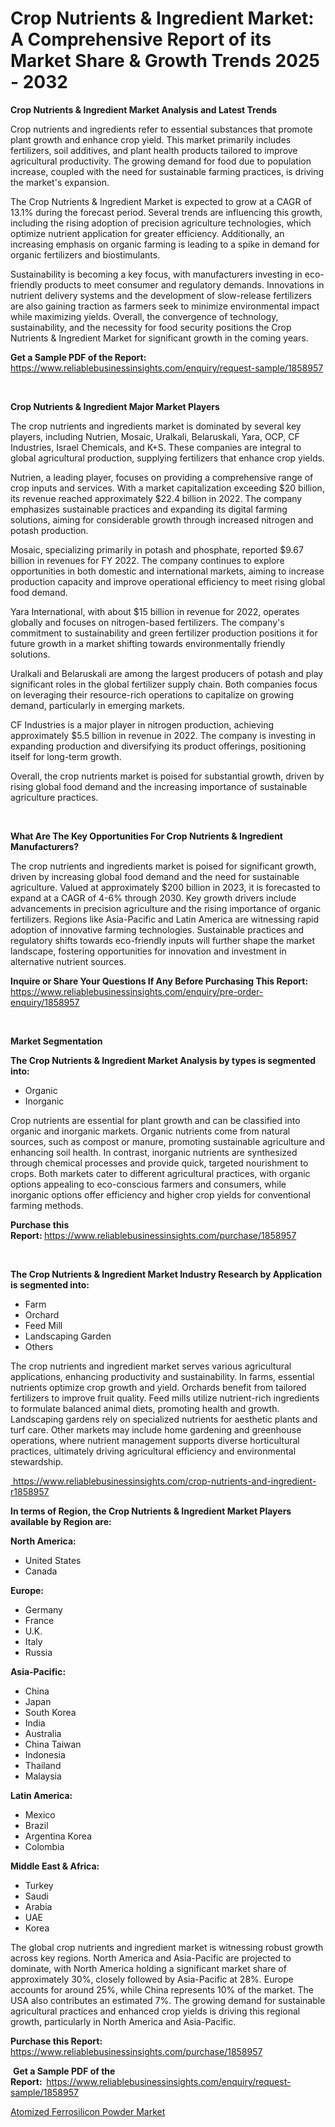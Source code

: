 <p><h1>Crop Nutrients & Ingredient Market: A Comprehensive Report of its Market Share & Growth Trends 2025 - 2032</h1></p><p><strong>Crop Nutrients & Ingredient Market Analysis and Latest Trends</strong></p>
<p><p>Crop nutrients and ingredients refer to essential substances that promote plant growth and enhance crop yield. This market primarily includes fertilizers, soil additives, and plant health products tailored to improve agricultural productivity. The growing demand for food due to population increase, coupled with the need for sustainable farming practices, is driving the market's expansion.</p><p>The Crop Nutrients & Ingredient Market is expected to grow at a CAGR of 13.1% during the forecast period. Several trends are influencing this growth, including the rising adoption of precision agriculture technologies, which optimize nutrient application for greater efficiency. Additionally, an increasing emphasis on organic farming is leading to a spike in demand for organic fertilizers and biostimulants.</p><p>Sustainability is becoming a key focus, with manufacturers investing in eco-friendly products to meet consumer and regulatory demands. Innovations in nutrient delivery systems and the development of slow-release fertilizers are also gaining traction as farmers seek to minimize environmental impact while maximizing yields. Overall, the convergence of technology, sustainability, and the necessity for food security positions the Crop Nutrients & Ingredient Market for significant growth in the coming years.</p></p>
<p><strong>Get a Sample PDF of the Report:&nbsp;</strong> <a href="https://www.reliablebusinessinsights.com/enquiry/request-sample/1858957?utm_campaign=2820&utm_medium=2&utm_source=Github&utm_content=ia&utm_term=03042025&utm_id=crop-nutrients-ingredient">https://www.reliablebusinessinsights.com/enquiry/request-sample/1858957</a></p>
<p>&nbsp;</p>
<p><strong>Crop Nutrients & Ingredient Major Market Players</strong></p>
<p><p>The crop nutrients and ingredients market is dominated by several key players, including Nutrien, Mosaic, Uralkali, Belaruskali, Yara, OCP, CF Industries, Israel Chemicals, and K+S. These companies are integral to global agricultural production, supplying fertilizers that enhance crop yields.</p><p>Nutrien, a leading player, focuses on providing a comprehensive range of crop inputs and services. With a market capitalization exceeding $20 billion, its revenue reached approximately $22.4 billion in 2022. The company emphasizes sustainable practices and expanding its digital farming solutions, aiming for considerable growth through increased nitrogen and potash production.</p><p>Mosaic, specializing primarily in potash and phosphate, reported $9.67 billion in revenues for FY 2022. The company continues to explore opportunities in both domestic and international markets, aiming to increase production capacity and improve operational efficiency to meet rising global food demand.</p><p>Yara International, with about $15 billion in revenue for 2022, operates globally and focuses on nitrogen-based fertilizers. The company's commitment to sustainability and green fertilizer production positions it for future growth in a market shifting towards environmentally friendly solutions.</p><p>Uralkali and Belaruskali are among the largest producers of potash and play significant roles in the global fertilizer supply chain. Both companies focus on leveraging their resource-rich operations to capitalize on growing demand, particularly in emerging markets.</p><p>CF Industries is a major player in nitrogen production, achieving approximately $5.5 billion in revenue in 2022. The company is investing in expanding production and diversifying its product offerings, positioning itself for long-term growth.</p><p>Overall, the crop nutrients market is poised for substantial growth, driven by rising global food demand and the increasing importance of sustainable agriculture practices.</p></p>
<p>&nbsp;</p>
<p><strong>What Are The Key Opportunities For Crop Nutrients & Ingredient Manufacturers?</strong></p>
<p><p>The crop nutrients and ingredients market is poised for significant growth, driven by increasing global food demand and the need for sustainable agriculture. Valued at approximately $200 billion in 2023, it is forecasted to expand at a CAGR of 4-6% through 2030. Key growth drivers include advancements in precision agriculture and the rising importance of organic fertilizers. Regions like Asia-Pacific and Latin America are witnessing rapid adoption of innovative farming technologies. Sustainable practices and regulatory shifts towards eco-friendly inputs will further shape the market landscape, fostering opportunities for innovation and investment in alternative nutrient sources.</p></p>
<p><strong>Inquire or Share Your Questions If Any Before Purchasing This Report:</strong> <a href="https://www.reliablebusinessinsights.com/enquiry/pre-order-enquiry/1858957?utm_campaign=2820&utm_medium=2&utm_source=Github&utm_content=ia&utm_term=03042025&utm_id=crop-nutrients-ingredient">https://www.reliablebusinessinsights.com/enquiry/pre-order-enquiry/1858957</a></p>
<p>&nbsp;</p>
<p><strong>Market Segmentation</strong></p>
<p><strong>The Crop Nutrients & Ingredient Market Analysis by types is segmented into:</strong></p>
<p><ul><li>Organic</li><li>Inorganic</li></ul></p>
<p><p>Crop nutrients are essential for plant growth and can be classified into organic and inorganic markets. Organic nutrients come from natural sources, such as compost or manure, promoting sustainable agriculture and enhancing soil health. In contrast, inorganic nutrients are synthesized through chemical processes and provide quick, targeted nourishment to crops. Both markets cater to different agricultural practices, with organic options appealing to eco-conscious farmers and consumers, while inorganic options offer efficiency and higher crop yields for conventional farming methods.</p></p>
<p><strong>Purchase this Report:&nbsp;</strong><a href="https://www.reliablebusinessinsights.com/purchase/1858957?utm_campaign=2820&utm_medium=2&utm_source=Github&utm_content=ia&utm_term=03042025&utm_id=crop-nutrients-ingredient">https://www.reliablebusinessinsights.com/purchase/1858957</a></p>
<p>&nbsp;</p>
<p><strong>The Crop Nutrients & Ingredient Market Industry Research by Application is segmented into:</strong></p>
<p><ul><li>Farm</li><li>Orchard</li><li>Feed Mill</li><li>Landscaping Garden</li><li>Others</li></ul></p>
<p><p>The crop nutrients and ingredient market serves various agricultural applications, enhancing productivity and sustainability. In farms, essential nutrients optimize crop growth and yield. Orchards benefit from tailored fertilizers to improve fruit quality. Feed mills utilize nutrient-rich ingredients to formulate balanced animal diets, promoting health and growth. Landscaping gardens rely on specialized nutrients for aesthetic plants and turf care. Other markets may include home gardening and greenhouse operations, where nutrient management supports diverse horticultural practices, ultimately driving agricultural efficiency and environmental stewardship.</p></p>
<p><a href="https://www.reliablebusinessinsights.com/crop-nutrients-and-ingredient-r1858957?utm_campaign=2820&utm_medium=2&utm_source=Github&utm_content=ia&utm_term=03042025&utm_id=crop-nutrients-ingredient">&nbsp;https://www.reliablebusinessinsights.com/crop-nutrients-and-ingredient-r1858957</a></p>
<p><strong>In terms of Region, the Crop Nutrients & Ingredient Market Players available by Region are:</strong></p>
<p>
    <p> <strong> North America: </strong>
        <ul>
            <li>United States</li>
            <li>Canada</li>
        </ul>
        </p> 
    <p> <strong> Europe: </strong>
        <ul>
            <li>Germany</li>
            <li>France</li>
            <li>U.K.</li>
            <li>Italy</li>
            <li>Russia</li>
        </ul>
        </p> 
    <p> <strong> Asia-Pacific: </strong>
        <ul>
            <li>China</li>
            <li>Japan</li>
            <li>South Korea</li>
            <li>India</li>
            <li>Australia</li>
            <li>China Taiwan</li>
            <li>Indonesia</li>
            <li>Thailand</li>
            <li>Malaysia</li>
        </ul>
        </p> 
    <p> <strong> Latin America: </strong>
        <ul>
            <li>Mexico</li>
            <li>Brazil</li>
            <li>Argentina Korea</li>
            <li>Colombia</li>
        </ul>
        </p> 
    <p> <strong> Middle East & Africa: </strong>
        <ul>
            <li>Turkey</li>
            <li>Saudi</li>
            <li>Arabia</li>
            <li>UAE</li>
            <li>Korea</li>
        </ul>
    </p>
    </p>
<p><p>The global crop nutrients and ingredient market is witnessing robust growth across key regions. North America and Asia-Pacific are projected to dominate, with North America holding a significant market share of approximately 30%, closely followed by Asia-Pacific at 28%. Europe accounts for around 25%, while China represents 10% of the market. The USA also contributes an estimated 7%. The growing demand for sustainable agricultural practices and enhanced crop yields is driving this regional growth, particularly in North America and Asia-Pacific.</p></p>
<p><strong>Purchase this Report: </strong><a href="https://www.reliablebusinessinsights.com/purchase/1858957?utm_campaign=2820&utm_medium=2&utm_source=Github&utm_content=ia&utm_term=03042025&utm_id=crop-nutrients-ingredient">https://www.reliablebusinessinsights.com/purchase/1858957</a></p>
<p>&nbsp;<strong>Get a Sample PDF of the Report:&nbsp;&nbsp;</strong><a href="https://www.reliablebusinessinsights.com/enquiry/request-sample/1858957?utm_campaign=2820&utm_medium=2&utm_source=Github&utm_content=ia&utm_term=03042025&utm_id=crop-nutrients-ingredient">https://www.reliablebusinessinsights.com/enquiry/request-sample/1858957</a></p>
<p><strong></strong></p>
<p><p><a href="https://github.com/bholdsfofie/Market-Research-Report-List-1/blob/main/atomized-ferrosilicon-powder-market.md?utm_campaign=2820&utm_medium=2&utm_source=Github&utm_content=ia&utm_term=03042025&utm_id=crop-nutrients-ingredient">Atomized Ferrosilicon Powder Market</a></p></p>